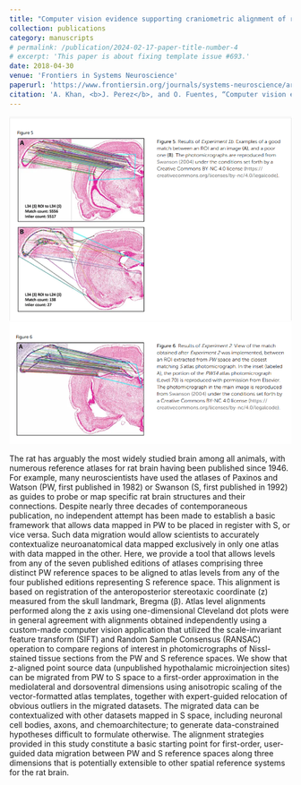 ```yaml
---
title: "Computer vision evidence supporting craniometric alignment of rat brain atlases to streamline expert-guided, first-order migration of hypothalamic spatial datasets"
collection: publications
category: manuscripts
# permalink: /publication/2024-02-17-paper-title-number-4
# excerpt: 'This paper is about fixing template issue #693.'
date: 2018-04-30
venue: 'Frontiers in Systems Neuroscience'
paperurl: 'https://www.frontiersin.org/journals/systems-neuroscience/articles/10.3389/fnsys.2018.00007/full'
citation: 'A. Khan, <b>J. Perez</b>, and O. Fuentes, “Computer vision evidence supporting craniometric alignment of rat brain atlases to streamline expert-guided, first-order migration of hypothalamic spatial datasets. Frontiers in System Neuroscience, 2018.'
---
```


![](../images/publications/rat-brain-matching-1.png)
![](../images/publications/rat-brain-matching-2.png)

The rat has arguably the most widely studied brain among all animals, with numerous reference atlases for rat brain having been published since 1946. For example, many neuroscientists have used the atlases of Paxinos and Watson (PW, first published in 1982) or Swanson (S, first published in 1992) as guides to probe or map specific rat brain structures and their connections. Despite nearly three decades of contemporaneous publication, no independent attempt has been made to establish a basic framework that allows data mapped in PW to be placed in register with S, or vice versa. Such data migration would allow scientists to accurately contextualize neuroanatomical data mapped exclusively in only one atlas with data mapped in the other. Here, we provide a tool that allows levels from any of the seven published editions of atlases comprising three distinct PW reference spaces to be aligned to atlas levels from any of the four published editions representing S reference space. This alignment is based on registration of the anteroposterior stereotaxic coordinate (z) measured from the skull landmark, Bregma (β). Atlas level alignments performed along the z axis using one-dimensional Cleveland dot plots were in general agreement with alignments obtained independently using a custom-made computer vision application that utilized the scale-invariant feature transform (SIFT) and Random Sample Consensus (RANSAC) operation to compare regions of interest in photomicrographs of Nissl-stained tissue sections from the PW and S reference spaces. We show that z-aligned point source data (unpublished hypothalamic microinjection sites) can be migrated from PW to S space to a first-order approximation in the mediolateral and dorsoventral dimensions using anisotropic scaling of the vector-formatted atlas templates, together with expert-guided relocation of obvious outliers in the migrated datasets. The migrated data can be contextualized with other datasets mapped in S space, including neuronal cell bodies, axons, and chemoarchitecture; to generate data-constrained hypotheses difficult to formulate otherwise. The alignment strategies provided in this study constitute a basic starting point for first-order, user-guided data migration between PW and S reference spaces along three dimensions that is potentially extensible to other spatial reference systems for the rat brain.
